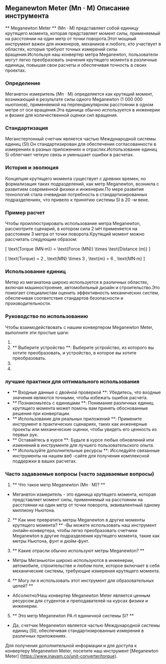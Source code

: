 ## Meganewton Meter (Mn · M) Описание инструмента

** Meganewton Meter ** (Mn · M) представляет собой единицу крутящего момента, которая представляет момент силы, применяемый на расстоянии на один метр от точки поворота.Этот мощный инструмент важен для инженеров, механиков и любого, кто участвует в областях, которые требуют точных измерений силы вращения.Используя наш конвертер метра Meganewton, пользователи могут легко преобразовать значения крутящего момента в различные единицы, повышая свои расчеты и обеспечивая точность в своих проектах.

### Определение

Меганвтон измеритель (Mn · M) определяется как крутящий момент, возникающий в результате силы одного Meganewton (1 000 000 ньютонов), применяемой на перпендикулярном расстоянии в одном метре от оси вращения.Эта единица обычно используется в инженерии и физике для количественной оценки сил вращения.

### Стандартизация

Меганстертонный счетчик является частью Международной системы единиц (SI).Он стандартизирован для обеспечения согласованности в измерениях в разных приложениях и отраслях.Использование единиц Si облегчает четкую связь и уменьшает ошибки в расчетах.

### История и эволюция

Концепция крутящего момента существует с древних времен, но формализация таких подразделений, как метр Meganewton, возникла с развитием современной физики и инженерии.По мере развития технологий стала очевидная потребность в стандартизированных подразделениях, что привело к принятию системы SI в 20 -м веке.

### Пример расчет

Чтобы проиллюстрировать использование метра Meganewton, рассмотрите сценарий, в котором сила 2 мН применяется на расстоянии 3 метра от точки поворота.Крутящий момент можно рассчитать следующим образом:

\[ \text{Torque (MN·m)} = \text{Force (MN)} \times \text{Distance (m)} \]

\[ \text{Torque} = 2 \, \text{MN} \times 3 \, \text{m} = 6 \, \text{MN·m} \]

### Использование единиц

Метер из меганатона широко используется в различных областях, включая машиностроение, автомобильный дизайн и строительство.Это помогает специалистам оценить эффективность механических систем, обеспечивая соответствие стандартов безопасности и производительности.

### Руководство по использованию

Чтобы взаимодействовать с нашим конвертером Meganewton Meter, выполните эти простые шаги:

1.
2. ** Выберите устройство **: Выберите устройство, из которого вы хотите преобразовать, и устройство, в которое вы хотите преобразовать.
3.
4.

### лучшие практики для оптимального использования

- ** Входные данные с двойной проверкой **: Убедитесь, что входные значения являются точными, чтобы избежать ошибок расчета.
- ** Познакомьтесь с единицами **: Понимание различных единиц крутящего момента может помочь вам принять обоснованные решения при конвертации.
- ** Использование для реальных приложений **: Примените инструмент в практических сценариях, таких как инженерные проекты или механические оценки, чтобы увидеть его ценность из первых рук.
- ** Оставайтесь в курсе **: Будьте в курсе любых обновлений или изменений в инструменте для лучшего пользовательского опыта.
- ** Используйте дополнительные ресурсы **: Исследуйте связанные инструменты на нашем веб -сайте для получения комплексной поддержки в ваших расчетах.

### Часто задаваемые вопросы (часто задаваемые вопросы)

1. ** Что такое метр Meganewton (Mn · M)? **
- Меганвтон измеритель - это единица крутящего момента, которая представляет момент силы, применяемый на расстоянии на расстоянии на один метр от точки поворота, эквивалентный одному миллиону Ньютона.

2. ** Как мне превратить метры Meganewton в другие моменты крутящего момента? **
-Вы можете использовать наш инструмент онлайн-конвертера, чтобы легко преобразовать счетчики Meganewton в другие подразделения крутящего момента, такие как метры Ньютона, фунт и дюйм-фунт.

3. ** Какие отрасли обычно используют метры Meganewton? **
- Метры Меганьютон широко используются в инженерии, автомобиле, строительстве и любом поле, которое включает в себя механические системы, требующие измерения крутящего момента.

4. ** Могу ли я использовать этот инструмент для образовательных целей? **
- Абсолютно!Наш конвертер Meganewton Meter является ценным ресурсом для студентов и преподавателей на курсах физики и инженерии.

5. ** Это метр Meganewton PA rt единичной системы Si? **
- Да, счетчик Meganewton является частью Международной системы единиц (SI), обеспечивая стандартизированные измерения в различных приложениях.

Для получения дополнительной информации и для доступа к конвертеру Meganewton Meter, посетите наш инструмент [Meganewton Meter] (https://www.inayam.co/unit-converter/torque).